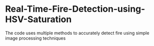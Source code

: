 # Real-Time-Fire-Detection-using-HSV-Saturation
The code uses multiple methods to accurately detect fire using simple image processing techniques
